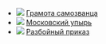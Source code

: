 * ![](/books/adv_history/Андрей%20Посняков/Грамота%20самозванца.jpg) [Грамота самозванца](/books/adv_history/Андрей%20Посняков/Грамота%20самозванца)
* ![](/books/adv_history/Андрей%20Посняков/Московский%20упырь.jpg) [Московский упырь](/books/adv_history/Андрей%20Посняков/Московский%20упырь)
* ![](/books/adv_history/Андрей%20Посняков/Разбойный%20приказ.jpg) [Разбойный приказ](/books/adv_history/Андрей%20Посняков/Разбойный%20приказ)